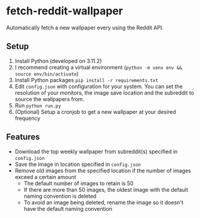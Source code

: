 # fetch-reddit-wallpaper

Automatically fetch a new wallpaper every using the Reddit API.

## Setup
1. Install Python (developed on 3.11.2)
2. I recommend creating a virtual environment (`python -m venv env && source env/bin/activate`)
3. Install Python packages `pip install -r requirements.txt`
4. Edit `config.json` with configuration for your system. You can set the resolution of your monitors, the image save location and the subreddit to source the wallpapers from. 
5. Run `python run.py`
6. (Optional) Setup a cronjob to get a new wallpaper at your desired frequency

## Features
- Download the top weekly wallpaper from subreddit(s) specified in `config.json`
- Save the image in location specified in `config.json`
- Remove old images from the specified location if the number of images exceed a certain amount
    - The default number of images to retain is 50
    - If there are more than 50 images, the oldest image with the default naming convention is deleted
    - To avoid an image being deleted, rename the image so it doesn't have the default naming convention

